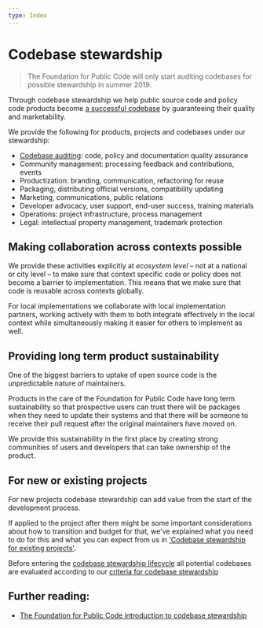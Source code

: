 ```yaml
---
type: Index
---
```


# Codebase stewardship

> The Foundation for Public Code will only start auditing codebases for possible stewardship in summer 2019.

Through codebase stewardship we help public source code and policy code products become [a successful codebase](success-for-a-codebase.md) by guaranteeing their quality and marketability. 

We provide the following for products, projects and codebases under our stewardship:

* [Codebase auditing](../codebase-auditing/index.md): code, policy and documentation quality assurance
* Community management: processing feedback and contributions, events
* Productization: branding, communication, refactoring for reuse
* Packaging, distributing official versions, compatibility updating
* Marketing, communications, public relations
* Developer advocacy, user support, end-user success, training materials
* Operations: project infrastructure, process management
* Legal: intellectual property management, trademark protection

## Making collaboration across contexts possible

We provide these activities explicitly at _ecosystem level_ – not at a national or city level – to make sure that context specific code or policy does not become a barrier to implementation.
This means that we make sure that code is reusable across contexts globally.

For local implementations we collaborate with local implementation partners, working actively with them to both integrate effectively in the local context while simultaneously making it easier for others to implement as well.

## Providing long term product sustainability

One of the biggest barriers to uptake of open source code is the unpredictable nature of maintainers.

Products in the care of the Foundation for Public Code have long term sustainability so that prospective users can trust there will be packages when they need to update their systems and that there will be someone to receive their pull request after the original maintainers have moved on.

We provide this sustainability in the first place by creating strong communities of users and developers that can take ownership of the product.

## For new or existing projects

For new projects codebase stewardship can add value from the start of the development process.

If applied to the project after there might be some important considerations about how to transition and budget for that, we've explained what you need to do for this and what you can expect from us in ['Codebase stewardship for existing projects'](for-existing-projects.md).

Before entering the [codebase stewardship lifecycle](lifecycle.md) all potential codebases are evaluated according to our [criteria for codebase stewardship](criteria-for-codebase-stewardship.md)

## Further reading:

* [The Foundation for Public Code introduction to codebase stewardship](https://publiccode.net/codebase-stewardship/)
